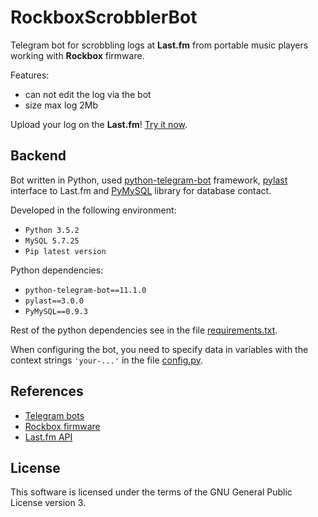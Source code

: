 # RockboxScrobblerBot

Telegram bot for scrobbling logs at **Last.fm** from portable music players working with **Rockbox** firmware.

Features:
* can not edit the log via the bot
* size max log 2Mb

Upload your log on the **Last.fm**! [Try it now](https://t.me/RockboxScrobblerBot).


## Backend

Bot written in Python, used [python-telegram-bot](https://github.com/python-telegram-bot/python-telegram-bot) framework, [pylast](https://github.com/pylast/pylast) interface to Last.fm and [PyMySQL](https://github.com/PyMySQL/PyMySQL) library for database contact.

Developed in the following environment:
* `Python 3.5.2`
* `MySQL 5.7.25`
* `Pip latest version`

Python dependencies:
* `python-telegram-bot==11.1.0`
* `pylast==3.0.0`
* `PyMySQL==0.9.3`

Rest of the python dependencies see in the file [requirements.txt](requirements.txt).

When configuring the bot, you need to specify data in variables with the context strings `'your-...'` in the file [config.py](config.py).


## References

* [Telegram bots](https://core.telegram.org/bots)
* [Rockbox firmware](https://www.rockbox.org/)
* [Last.fm API](https://www.last.fm/api/intro)


## License

This software is licensed under the terms of the GNU General Public License version 3.
